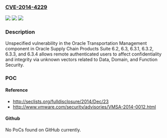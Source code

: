 ### [CVE-2014-4229](https://cve.mitre.org/cgi-bin/cvename.cgi?name=CVE-2014-4229)
![](https://img.shields.io/static/v1?label=Product&message=n%2Fa&color=blue)
![](https://img.shields.io/static/v1?label=Version&message=n%2Fa&color=blue)
![](https://img.shields.io/static/v1?label=Vulnerability&message=n%2Fa&color=brighgreen)

### Description

Unspecified vulnerability in the Oracle Transportation Management component in Oracle Supply Chain Products Suite 6.2, 6.3, 6.3.1, 6.3.2, 6.3.3, and 6.3.4 allows remote authenticated users to affect confidentiality and integrity via unknown vectors related to Data, Domain, and Function Security.

### POC

#### Reference
- http://seclists.org/fulldisclosure/2014/Dec/23
- http://www.vmware.com/security/advisories/VMSA-2014-0012.html

#### Github
No PoCs found on GitHub currently.

